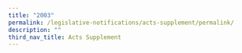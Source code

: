 ```yaml
---
title: "2003"
permalink: /legislative-notifications/acts-supplement/permalink/
description: ""
third_nav_title: Acts Supplement
---
```

